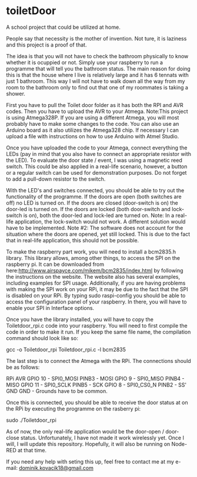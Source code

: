 # toiletDoor
A school project that could be utilized at home.

People say that necessity is the mother of invention. Not ture, it is laziness and this project is a proof of that.

The idea is that you will not have to check the bathroom physically to know whether it is ocuppied or not. Simply use your raspberry to run a programme that will tell you the bathroom status. The main reason for doing this is that the house where I live is relatively large and it has 6 tennats with just 1 bathroom. This way I will not have to walk down all the way from my room to the bathroom only to find out that one of my roommates is taking a shower. 

First you have to pull the Toilet door folder as it has both the RPI and AVR codes. Then you have to upload the AVR to your Atmega. Note:This project is using Atmega328P. If you are using a different Atmega, you will most probably have to make some changes to the code. 
You can also use an Arduino board as it also utilizes the Atmega328 chip. If necessary I can upload a file with instructions on how to use Arduino with Atmel Studio. 

Once you have uploaded the code to your Atmega, connect everything the LEDs (pay in mind that you also have to connect an appropriate resistor with the LED). To evaluate the door state / event, I was using a magnetic reed switch. This could be also applied in a real-life scenario, however, a button or a regular switch can be used for demonstration purposes. Do not forget to add a pull-down resistor to the switch. 

With the LED's and switches connected, you should be able to try out the functionality of the programme. If the doors are open (both switches are off) no LED is turned on. If the doors are closed (door-switch is on) the door-led is turned on. If the doors are locked (both door-switch and lock-switch is on), both the door-led and lock-led are turned on. 
Note: In a real-life application, the lock-switch would not work. A different solution would have to be implemented.
Note #2: The software does not account for the situation where the doors are opened, yet still locked. This is due to the fact that in real-life application, this should not be possible. 

To make the raspberry part work, you will need to install a bcm2835.h library. This library allows, among other things, to access the SPI on the raspberry pi. It can be downloaded from here:http://www.airspayce.com/mikem/bcm2835/index.html by following the instructions on the website. The website also has several examples, including examples for SPI usage. Additionally, if you are having problems with making the SPI work on your RPi, it may be due to the fact that the SPI is disabled on your RPi. By typing sudo raspi-config you should be able to access the configuration panel of your raspberry. In there, you will have to enable your SPI in Interface options. 

Once you have the library installed, you will have to copy the Toiletdoor_rpi.c code into your raspberry. You will need to first compile the code in order to make it run. If you keep the same file name, the compilation command should look like so:

gcc -o Toiletdoor_rpi Toiletdoor_rpi.c -l bcm2835

The last step is to connect the Atmega with the RPi. The connections should be as follows:

RPi                                        AVR
GPIO 10 - SPI0_MOSI                         PINB3 - MOSI
GPIO 9  - SPI0_MISO                         PINB4 - MISO
GPIO 11 - SPI0_SCLK                         PINB5 - SCK
GPIO 8  - SPI0_CS0_N                        PINB2 - SS'
GND                                         GND         - Grounds have to be common. 

Once this is connected, you should be able to receive the door status at on the RPi by executing the programme on the rasberry pi:

sudo ./Toiletdoor_rpi


As of now, the only real-life application would be the door-open / door-close status. Unfortunately, I have not made it work wirelessly yet. Once I will, I will update this repository. Hopefully, it will also be running on Node-RED at that time. 

If you need any help with seting this up, feel free to contact me at my e-mail: dominik.kovacik18@gmail.com

